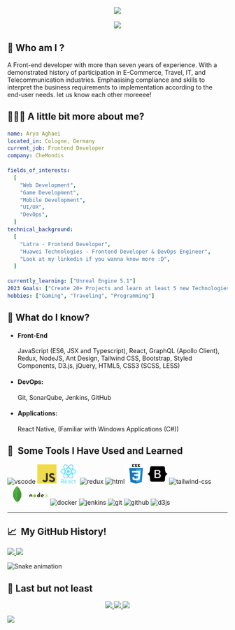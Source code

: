 
<p align="center">
  <img src="https://capsule-render.vercel.app/api?type=waving&color=gradient&text=Hi!%20I'm%20Arya👋&height=100&section=header&animation=scaleIn"/>
</p>

<p align="center">
  <img src= "https://i.giphy.com/media/iIqmM5tTjmpOB9mpbn/giphy.gif">
</p>

## 👀 Who am I ? 

A Front-end developer with more than seven years of experience. With a demonstrated history of participation in E-Commerce, Travel, IT, and Telecommunication industries. Emphasising compliance and skills to interpret the business requirements to implementation according to the end-user needs. let us know each other moreeee! 


## 👨🏻‍💻 A little bit more about me? 

```yaml
name: Arya Aghaei
located_in: Cologne, Germany
current_job: Frontend Developer
company: CheMondis

fields_of_interests:
  [
    "Web Development",
    "Game Development",
    "Mobile Development",
    "UI/UX",
    "DevOps",
  ]
technical_background:
  [
    "Latra - Frontend Developer",
    "Huawei Technologies - Frontend Developer & DevOps Engineer",
    "Look at my linkedin if you wanna know more :D",
  ]
  
currently_learning: ["Unreal Engine 5.1"]
2023 Goals: ["Create 20+ Projects and learn at least 5 new Technologies."]
hobbies: ["Gaming", "Traveling", "Programming"]

```


## 🧠 What do I know? 

- #### Front-End
  JavaScript (ES6, JSX and Typescript), React, GraphQL (Apollo Client), Redux, NodeJS, Ant Design, Tailwind CSS, Bootstrap, Styled Components, D3.js, jQuery, HTML5, CSS3 (SCSS, LESS)

- #### DevOps: 
     Git, SonarQube, Jenkins, GitHub

- #### Applications:
  React Native, (Familiar with Windows Applications (C#))
  
<h2> 🚀 &nbsp;Some Tools I Have Used and Learned</h2>
<p align="left">
<img src="https://cdn.jsdelivr.net/gh/devicons/devicon/icons/vscode/vscode-original.svg" alt="vscode" width="45" height="45"/>
<img src="https://raw.githubusercontent.com/devicons/devicon/master/icons/javascript/javascript-original.svg" alt="javascript" width="45" height="45" />
<img src="https://raw.githubusercontent.com/devicons/devicon/master/icons/react/react-original-wordmark.svg" alt="react" width="45" height="45" />
<img src="https://cdn.jsdelivr.net/gh/devicons/devicon/icons/redux/redux-original.svg" alt="redux" width="45" height="45"/>
<img src="https://cdn.jsdelivr.net/gh/devicons/devicon/icons/html5/html5-original.svg" alt="html" width="45" height="45"/>
<img src="https://raw.githubusercontent.com/devicons/devicon/master/icons/css3/css3-original-wordmark.svg" alt="css3" width="45" height="45" />
<img src="https://raw.githubusercontent.com/devicons/devicon/master/icons/bootstrap/bootstrap-plain.svg" alt="bootstrap" width="45" height="45" />
<img src="https://cdn.jsdelivr.net/gh/devicons/devicon/icons/tailwindcss/tailwindcss-original-wordmark.svg" alt="tailwind-css" width="45" height="45" />
<img src="https://raw.githubusercontent.com/devicons/devicon/master/icons/mongodb/mongodb-original.svg" alt="mongodb" width="45" height="45" />
<img src="https://raw.githubusercontent.com/devicons/devicon/master/icons/nodejs/nodejs-original-wordmark.svg" alt="nodejs" width="45" height="45" />
<img src="https://cdn.jsdelivr.net/gh/devicons/devicon/icons/docker/docker-original.svg" alt="docker" width="45" height="45"/>
<img src="https://cdn.jsdelivr.net/gh/devicons/devicon/icons/jenkins/jenkins-original.svg" alt="jenkins" width="45" height="45"/>
<img src="https://cdn.jsdelivr.net/gh/devicons/devicon/icons/git/git-original.svg" alt="git" width="45" height="45"/>
<img src="https://cdn.jsdelivr.net/gh/devicons/devicon/icons/github/github-original.svg" alt="github" width="45" height="45"/>
<img src="https://cdn.jsdelivr.net/gh/devicons/devicon/icons/d3js/d3js-original.svg" alt="d3js" width="45" height="45"/>
</p>

---  

<h2> 📈 &nbsp;My GitHub History!</h2>
<a href="https://github.com/thepiyushmalhotra">
  <img height="180em" src="https://github-readme-stats.vercel.app/api?username=arya-aghaei&theme=noctis_minimus&show_icons=true&count_private=true" />
  <img height="180em" src="https://github-readme-stats.vercel.app/api/top-langs/?username=arya-aghaei&theme=noctis_minimus" />
</a>

![Snake animation](https://github.com/arya-aghaei/thepiyushmalhotra/blob/output/github-contribution-grid-snake.svg)
  
 ## 🤙 Last but not least 

<p align="center">

<a href="https://www.linkedin.com/in/arya-aghaei/">
  <img height="50" src="https://www.vectorlogo.zone/logos/linkedin/linkedin-tile.svg"/>
</a>
<a href="https://stackoverflow.com/users/4412698/arya-aghaei">
  <img height="50" src="https://www.vectorlogo.zone/logos/stackoverflow/stackoverflow-icon.svg"/>
</a>
  <a href="mailto:arya.aghaei@outlook.com">
  <img height="50" src="https://www.vectorlogo.zone/logos/gmail/gmail-icon.svg"/>
</a>
</p>

<p align="left">
  <img src="https://capsule-render.vercel.app/api?type=waving&color=gradient&height=100&section=footer&text=The%20End"/>
</p>
